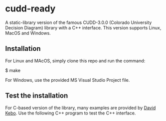 # cudd-ready
A static-library version of the famous CUDD-3.0.0 (Colorado University Decision Diagram) library with a C++ interface.
This version supports Linux, MacOS and Windows.


## Installation
For Linux and MAcOS, simply clone this repo and run the command:

$ make

For Windows, use the provided MS Visual Studio Project file.


## Test the installation

For C-based version of the library, many examples are provided by [David Kebo](http://davidkebo.com/cudd). 
Use the following C++ program to test the C++ interface.
